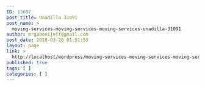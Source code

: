 ```yaml
---
ID: 13687
post_title: Unadilla 31091
post_name: >
  moving-services-moving-services-moving-services-unadilla-31091
author: mrgabonijeff@gmail.com
post_date: 2018-03-28 01:51:53
layout: page
link: >
  http://localhost/wordpress/moving-services-moving-services-moving-services-unadilla-31091/
published: true
tags: [ ]
categories: [ ]
---
```

